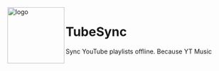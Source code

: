 <img src="https://raw.githubusercontent.com/khaled-0/TubeSync/main/tubesync.png" height="128px" align="left" alt="logo">

# TubeSync

Sync YouTube playlists offline. Because YT Music <insert reason here>

